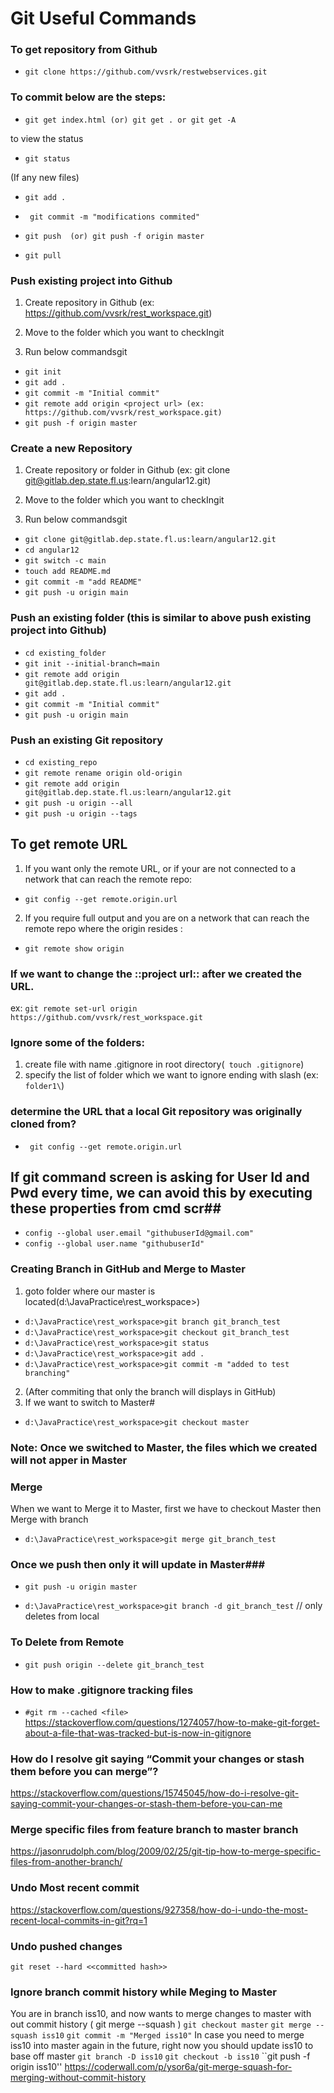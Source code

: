 # Git Useful Commands #

### To get repository from Github ###

* `` git clone https://github.com/vvsrk/restwebservices.git ``

### To commit below are the steps: ###
* `` git get index.html (or) git get . or git get -A ``

to view the status

* `` git status ``

(If any new files)

* ``git add . ``

* `` git commit -m "modifications commited"``

* ``git push  (or) git push -f origin master``

* ``git pull``



### Push existing project into Github ###

1) Create repository in Github (ex: https://github.com/vvsrk/rest_workspace.git)

2) Move to the folder which you want to checkIngit

3) Run below commandsgit

* ``git init``
* ``git add .``
* ``git commit -m "Initial commit"``
* ``git remote add origin <project url> (ex: https://github.com/vvsrk/rest_workspace.git)``
* ``git push -f origin master``


### Create a new Repository ###

1) Create repository or folder in Github (ex: git clone git@gitlab.dep.state.fl.us:learn/angular12.git)

2) Move to the folder which you want to checkIngit

3) Run below commandsgit

* ``git clone git@gitlab.dep.state.fl.us:learn/angular12.git``
* ``cd angular12``
* ``git switch -c main``
* ``touch add README.md``
* ``git commit -m "add README"``
* ``git push -u origin main``

### Push an existing folder (this is similar to above push existing project into Github) ###
* ``cd existing_folder``
* ``git init --initial-branch=main``
* ``git remote add origin git@gitlab.dep.state.fl.us:learn/angular12.git``
* ``git add .``
* ``git commit -m "Initial commit"``
* ``git push -u origin main``

 ### Push an existing Git repository ###
* ``cd existing_repo``
* ``git remote rename origin old-origin``
* ``git remote add origin git@gitlab.dep.state.fl.us:learn/angular12.git``
* ``git push -u origin --all``
* ``git push -u origin --tags``


## To get remote URL ##

1) If you want only the remote URL, or if your are not connected to a network that can reach the remote repo:
* ``git config --get remote.origin.url``

2) If you require full output and you are on a network that can reach the remote repo where the origin resides :
* ``git remote show origin``


### If we want to change the ::project url:: after we created the URL.  ###
ex: ``git remote set-url origin https://github.com/vvsrk/rest_workspace.git``

### Ignore some of the folders: ###
1) create file with name .gitignore in root directory(`` touch .gitignore``)
2) specify the list of folder which we want to ignore ending with slash (ex: ``folder1\``) 

### determine the URL that a local Git repository was originally cloned from? ###
* `` git config --get remote.origin.url``

## If git command screen is asking for User Id and Pwd every time, we can avoid this by executing these properties from cmd scr##
* ``config --global user.email "githubuserId@gmail.com" ``
* ``config --global user.name "githubuserId" ``


### Creating Branch in GitHub and Merge to Master ###
1) goto folder where our master is located(d:\JavaPractice\rest_workspace>)
* ``d:\JavaPractice\rest_workspace>git branch git_branch_test``
* ``d:\JavaPractice\rest_workspace>git checkout git_branch_test``
* ``d:\JavaPractice\rest_workspace>git status``
* ``d:\JavaPractice\rest_workspace>git add .``
* ``d:\JavaPractice\rest_workspace>git commit -m "added to test branching"``

2) (After commiting that only the branch will displays in GitHub)
3) If we want to switch to Master#
* ``d:\JavaPractice\rest_workspace>git checkout master``

### Note: Once we switched to Master, the files which we created will not apper in Master ###

### Merge ###
When we want to Merge it to Master, first we have to checkout Master then Merge with branch
* ``d:\JavaPractice\rest_workspace>git merge git_branch_test``

### Once we push then only it will update in Master###
* ``git push -u origin master``

* ``d:\JavaPractice\rest_workspace>git branch -d git_branch_test`` // only deletes from local

### To Delete from Remote ###
* ``git push origin --delete git_branch_test``

### How to make .gitignore tracking files ###
* ``#git rm --cached <file>``
https://stackoverflow.com/questions/1274057/how-to-make-git-forget-about-a-file-that-was-tracked-but-is-now-in-gitignore

### How do I resolve git saying “Commit your changes or stash them before you can merge”? ###
https://stackoverflow.com/questions/15745045/how-do-i-resolve-git-saying-commit-your-changes-or-stash-them-before-you-can-me

### Merge specific files from feature branch to master branch ###
https://jasonrudolph.com/blog/2009/02/25/git-tip-how-to-merge-specific-files-from-another-branch/

### Undo Most recent commit ###
https://stackoverflow.com/questions/927358/how-do-i-undo-the-most-recent-local-commits-in-git?rq=1

### Undo pushed changes ###
``git reset --hard <<committed hash>> ``

### Ignore branch commit history while Meging to Master ###
You are in branch iss10, and now wants to merge changes to master with out commit history ( git merge --squash )
``git checkout master``
``git merge --squash iss10``
``git commit -m "Merged iss10"``
In case you need to merge iss10 into master again in the future, right now you should update iss10 to base off master
``git branch -D iss10``
``git checkout -b iss10``
``git push -f origin iss10''
https://coderwall.com/p/ysor6a/git-merge-squash-for-merging-without-commit-history
